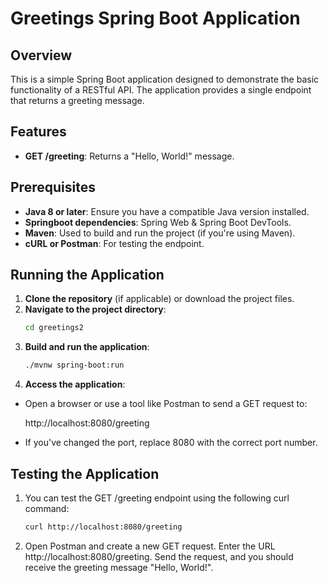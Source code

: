 # Greetings Spring Boot Application

## Overview

This is a simple Spring Boot application designed to demonstrate the basic functionality of a RESTful API. The application provides a single endpoint that returns a greeting message.

## Features

- **GET /greeting**: Returns a "Hello, World!" message.

## Prerequisites

- **Java 8 or later**: Ensure you have a compatible Java version installed.
- **Springboot dependencies**: Spring Web & Spring Boot DevTools.
- **Maven**: Used to build and run the project (if you're using Maven).
- **cURL or Postman**: For testing the endpoint.

## Running the Application

1. **Clone the repository** (if applicable) or download the project files.
2. **Navigate to the project directory**:
   ```bash
   cd greetings2

3. **Build and run the application**:
    ```bash
   ./mvnw spring-boot:run
   ```
4. **Access the application**:

- Open a browser or use a tool like Postman to send a GET request to:


   http://localhost:8080/greeting
  
- If you've changed the port, replace 8080 with the correct port number.


## Testing the Application

1. You can test the GET /greeting endpoint using the following curl command:
    ```bash
   curl http://localhost:8080/greeting
   ```
2. Open Postman and create a new GET request. Enter the URL http://localhost:8080/greeting. Send the request, and you should receive the greeting message "Hello, World!".